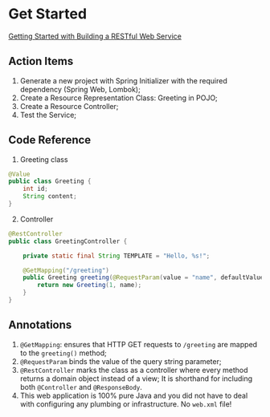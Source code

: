 # Get Started

[Getting Started with Building a RESTful Web Service](https://spring.io/guides/gs/rest-service/)

## Action Items
1. Generate a new project with Spring Initializer with the required dependency (Spring Web, Lombok);
2. Create a Resource Representation Class: Greeting in POJO;
3. Create a Resource Controller;
4. Test the Service;

## Code Reference
1. Greeting class
```java
@Value
public class Greeting {
    int id;
    String content;
}
```
2. Controller
```java
@RestController
public class GreetingController {

    private static final String TEMPLATE = "Hello, %s!";

    @GetMapping("/greeting")
    public Greeting greeting(@RequestParam(value = "name", defaultValue = "world") String name) {
        return new Greeting(1, name);
    }
}
```

## Annotations
1. `@GetMapping`: ensures that HTTP GET requests to `/greeting` are mapped to the `greeting()` method;
2. `@RequestParam` binds the value of the query string parameter;
3. `@RestController` marks the class as a controller where every method returns a domain object instead of a view; It is shorthand for including both `@Controller` and `@ResponseBody`.
4. This web application is 100% pure Java and you did not have to deal with configuring any plumbing or infrastructure. No `web.xml` file!
